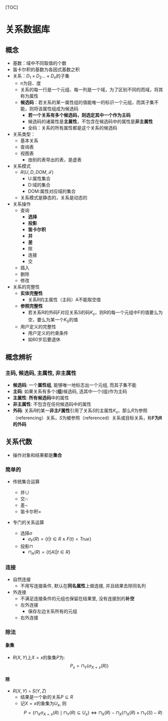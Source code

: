 [TOC]
# 关系数据库
## 概念
- 基数：域中不同取值的个数
- 笛卡尔积的基数为各因式基数之积
- 关系：$D_1 \times D_2 \dots \times D_n$的子集
  - n为目、度
  - 关系的每一行是一个元组、每一列是一个域，为了区别不同的而域，将其称为属性
  - **候选码**：若关系的某一属性组的值能唯一的标识一个元组，而其子集不能，则将该属性组成为候选码
    - **若一个关系有多个候选码，则选定其中一个作为主码**
    - 候选码的诸属性是**主属性**，不包含在候选码中的属性是**非主属性**
    - 全码：关系的所有属性都是这个关系的候选码
- 关系类型：
  - 基本关系
  - 查询表
  - 视图表
    - 由别的表导出的表，是虚表
- 关系模式
  - $R(U,D,DOM,\mathcal{F})$
    - U:属性集合
    - D:域的集合
    - DOM:属性对应域的集合
  - 关系模式是静态的，关系是动态的
- 关系操作
  - 查询
    - **选择**
    - **投影**
    - **笛卡尔积**
    - **并**
    - **差**
    - 除
    - 连接
    - 交
  - 插入
  - 删除
  - 修改
- 关系的完整性
  - **实体完整性**
    - 关系R的主属性（主码）A不能取空值
  - **参照完整性**
    - 若关系R的外码F对应关系S的码$K_s$，则R的每一个元组中F的值要么为空，要么为某一个$K_S$的值
  - 用户定义的完整性
    - 用户定义的约束条件
    - 如60岁后要退休



## 概念辨析
### 主码, 候选码, 主属性, 非主属性
- **候选码**: 一个**属性组**, 能够唯一地标志出一个元组, 而其子集不能
- **主码**: 如果关系有多个(**组**)候选码, 选其中一个(组)作为主码
- **主属性**: **所有候选码**中的属性
- **非主属性**: 不包含在任何候选码中的属性
- **外码**: 关系$R$的某一**非主$F$属性**引用了关系$S$的主属性$K_s$，那么$R$为参照（referencing）关系，$S$为被参照（referenced）关系或目标关系，称**F为R的外码**

## 关系代数
- 操作对象和结果都是**集合**
### 简单的
  - 传统集合运算
    - 并$\cup$
    - 交$\cap$
    - 差$-$
    - 笛卡尔积$\times$

  - 专门的关系运算
    - 选择$\sigma$
      - $\sigma_{F}(R)=\{t|t\in R \wedge F(t) = True\}$
    - 投影$\sqcap$
      - $\sqcap_A(R) = \{t[A]|t \in R\}$

### 连接
- 自然连接
  - 不用写连接条件, 默认在**同名属性**上做连接, 并且结果去除同名列
- 外连接
  - 不满足连接条件的元组也保留在结果里, 没有连接到的**补空**
  - 左外连接
    - 保存左边关系所有的元组
  - 右外连接
### 除法
#### 象集
- $R(X,Y)$上$X=x$的象集$P$为:$$P_x = \sqcap_Y(\sigma_{X=x}(R))$$
#### 除
- $R(X,Y)\div S(Y,Z)$
  - 结果是一个新的关系$P\subseteq R$
  - 记$X=x$的象集为$U_x$, 则$$P = \{\sqcap_X\sigma_{X=x}(R)\mid \sqcap_Y(R)\subseteq U_x\}\Leftrightarrow \sqcap_X(R) - \sqcap_X(\sqcap_X(R)\times \sqcap_Y(S) - R)$$